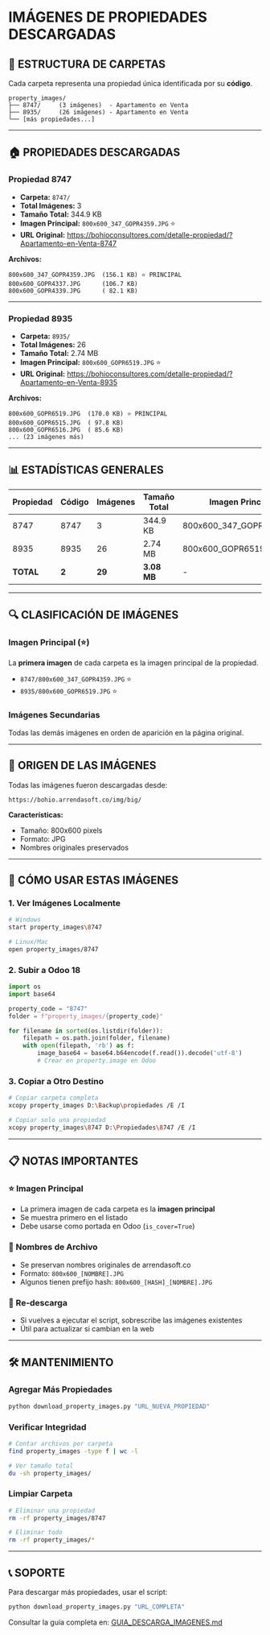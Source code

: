 # IMÁGENES DE PROPIEDADES DESCARGADAS

## 📁 ESTRUCTURA DE CARPETAS

Cada carpeta representa una propiedad única identificada por su **código**.

```
property_images/
├── 8747/     (3 imágenes)  - Apartamento en Venta
├── 8935/     (26 imágenes) - Apartamento en Venta
└── [más propiedades...]
```

---

## 🏠 PROPIEDADES DESCARGADAS

### Propiedad 8747
- **Carpeta:** `8747/`
- **Total Imágenes:** 3
- **Tamaño Total:** 344.9 KB
- **Imagen Principal:** `800x600_347_GOPR4359.JPG` ⭐
- **URL Original:** https://bohioconsultores.com/detalle-propiedad/?Apartamento-en-Venta-8747

**Archivos:**
```
800x600_347_GOPR4359.JPG  (156.1 KB) ⭐ PRINCIPAL
800x600_GOPR4337.JPG      (106.7 KB)
800x600_GOPR4339.JPG      ( 82.1 KB)
```

---

### Propiedad 8935
- **Carpeta:** `8935/`
- **Total Imágenes:** 26
- **Tamaño Total:** 2.74 MB
- **Imagen Principal:** `800x600_GOPR6519.JPG` ⭐
- **URL Original:** https://bohioconsultores.com/detalle-propiedad/?Apartamento-en-Venta-8935

**Archivos:**
```
800x600_GOPR6519.JPG  (170.0 KB) ⭐ PRINCIPAL
800x600_GOPR6515.JPG  ( 97.8 KB)
800x600_GOPR6516.JPG  ( 85.6 KB)
... (23 imágenes más)
```

---

## 📊 ESTADÍSTICAS GENERALES

| Propiedad | Código | Imágenes | Tamaño Total | Imagen Principal |
|-----------|--------|----------|--------------|------------------|
| 8747      | 8747   | 3        | 344.9 KB     | 800x600_347_GOPR4359.JPG |
| 8935      | 8935   | 26       | 2.74 MB      | 800x600_GOPR6519.JPG |
| **TOTAL** | **2**  | **29**   | **3.08 MB**  | - |

---

## 🔍 CLASIFICACIÓN DE IMÁGENES

### Imagen Principal (⭐)
La **primera imagen** de cada carpeta es la imagen principal de la propiedad.

- `8747/800x600_347_GOPR4359.JPG` ⭐
- `8935/800x600_GOPR6519.JPG` ⭐

### Imágenes Secundarias
Todas las demás imágenes en orden de aparición en la página original.

---

## 📝 ORIGEN DE LAS IMÁGENES

Todas las imágenes fueron descargadas desde:
```
https://bohio.arrendasoft.co/img/big/
```

**Características:**
- Tamaño: 800x600 pixels
- Formato: JPG
- Nombres originales preservados

---

## 🚀 CÓMO USAR ESTAS IMÁGENES

### 1. Ver Imágenes Localmente

```bash
# Windows
start property_images\8747

# Linux/Mac
open property_images/8747
```

### 2. Subir a Odoo 18

```python
import os
import base64

property_code = "8747"
folder = f"property_images/{property_code}"

for filename in sorted(os.listdir(folder)):
    filepath = os.path.join(folder, filename)
    with open(filepath, 'rb') as f:
        image_base64 = base64.b64encode(f.read()).decode('utf-8')
        # Crear en property.image en Odoo
```

### 3. Copiar a Otro Destino

```bash
# Copiar carpeta completa
xcopy property_images D:\Backup\propiedades /E /I

# Copiar solo una propiedad
xcopy property_images\8747 D:\Propiedades\8747 /E /I
```

---

## 📋 NOTAS IMPORTANTES

### ⭐ Imagen Principal
- La primera imagen de cada carpeta es la **imagen principal**
- Se muestra primero en el listado
- Debe usarse como portada en Odoo (`is_cover=True`)

### 📁 Nombres de Archivo
- Se preservan nombres originales de arrendasoft.co
- Formato: `800x600_[NOMBRE].JPG`
- Algunos tienen prefijo hash: `800x600_[HASH]_[NOMBRE].JPG`

### 🔄 Re-descarga
- Si vuelves a ejecutar el script, sobrescribe las imágenes existentes
- Útil para actualizar si cambian en la web

---

## 🛠️ MANTENIMIENTO

### Agregar Más Propiedades

```bash
python download_property_images.py "URL_NUEVA_PROPIEDAD"
```

### Verificar Integridad

```bash
# Contar archivos por carpeta
find property_images -type f | wc -l

# Ver tamaño total
du -sh property_images/
```

### Limpiar Carpeta

```bash
# Eliminar una propiedad
rm -rf property_images/8747

# Eliminar todo
rm -rf property_images/*
```

---

## 📞 SOPORTE

Para descargar más propiedades, usar el script:

```bash
python download_property_images.py "URL_COMPLETA"
```

Consultar la guía completa en: [GUIA_DESCARGA_IMAGENES.md](../GUIA_DESCARGA_IMAGENES.md)
